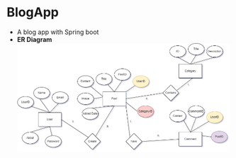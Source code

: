 # BlogApp
- A blog app with Spring boot
- **ER Diagram**
![ER Diagram](/BlogBackend/images/BlogAppDiagram.drawio.png)
